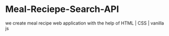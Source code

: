 # Meal-Reciepe-Search-API
we create meal recipe web application with the help of  HTML | CSS | vanilla js
